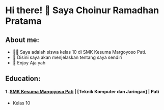 # Hi there! 👋 Saya Choinur Ramadhan Pratama 

## About me:
- 🧑‍🎓 Saya adalah siswa kelas 10 di SMK Kesuma Margoyoso Pati.
- 🌱 Disini saya akan menjelaskan tentang saya sendiri
- 💬 Enjoy Aja yah
## Education:

#### 1. [SMK Kesuma Margoyoso Pati]([https://smkkesumamargoyoso.sch.id/]) | [Teknik Komputer dan Jaringan] | Pati
   - Kelas 10
